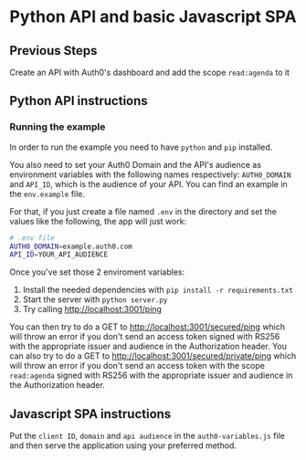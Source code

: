 # Python API and basic Javascript SPA
## Previous Steps

Create an API with Auth0's dashboard and add the scope `read:agenda` to it

## Python API instructions

### Running the example
In order to run the example you need to have `python` and `pip` installed.

You also need to set your Auth0 Domain and the API's audience as environment variables with the following names respectively: `AUTH0_DOMAIN` and `API_ID`, which is the audience of your API. You can find an example in the `env.example` file.

For that, if you just create a file named `.env` in the directory and set the values like the following, the app will just work:

```bash
# .env file
AUTH0_DOMAIN=example.auth0.com
API_ID=YOUR_API_AUDIENCE
```

Once you've set those 2 enviroment variables:

1. Install the needed dependencies with `pip install -r requirements.txt`
2. Start the server with `python server.py`
3. Try calling [http://localhost:3001/ping](http://localhost:3001/ping)

You can then try to do a GET to [http://localhost:3001/secured/ping](http://localhost:3001/secured/ping) which will throw an error if you don't send an access token signed with RS256 with the appropriate issuer and audience in the Authorization header. You can also try to  do a GET to [http://localhost:3001/secured/private/ping](http://localhost:3001/secured/private/ping) which will throw an error if you don't send an access token with the scope `read:agenda` signed with RS256 with the appropriate issuer and audience in the Authorization header.

## Javascript SPA instructions

Put the `client ID`, `domain` and `api audience` in the `auth0-variables.js` file and then serve the application using your preferred method. 
